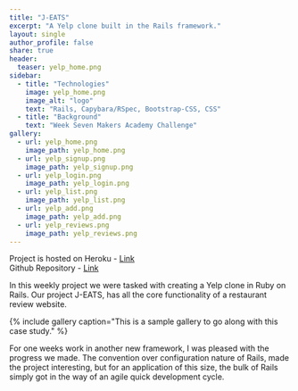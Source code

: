 ```yaml
---
title: "J-EATS"
excerpt: "A Yelp clone built in the Rails framework."
layout: single
author_profile: false
share: true
header:
  teaser: yelp_home.png
sidebar:
  - title: "Technologies"
    image: yelp_home.png
    image_alt: "logo"
    text: "Rails, Capybara/RSpec, Bootstrap-CSS, CSS"
  - title: "Background"
    text: "Week Seven Makers Academy Challenge"
gallery:
  - url: yelp_home.png
    image_path: yelp_home.png
  - url: yelp_signup.png
    image_path: yelp_signup.png
  - url: yelp_login.png
    image_path: yelp_login.png
  - url: yelp_list.png
    image_path: yelp_list.png
  - url: yelp_add.png
    image_path: yelp_add.png
  - url: yelp_reviews.png
    image_path: yelp_reviews.png
---
```


Project is hosted on Heroku - [Link](https://j-eats.herokuapp.com/)        
Github Repository - [Link](https://github.com/TomStuart92/yelp)

In this weekly project we were tasked with creating a Yelp clone in Ruby on Rails. Our project J-EATS, has all the core functionality of a restaurant review website.

{% include gallery caption="This is a sample gallery to go along with this case study." %}

For one weeks work in another new framework, I was pleased with the progress we made. The convention over configuration nature of Rails, made the project interesting, but for an application of this size, the bulk of Rails simply got in the way of an agile quick development cycle.
